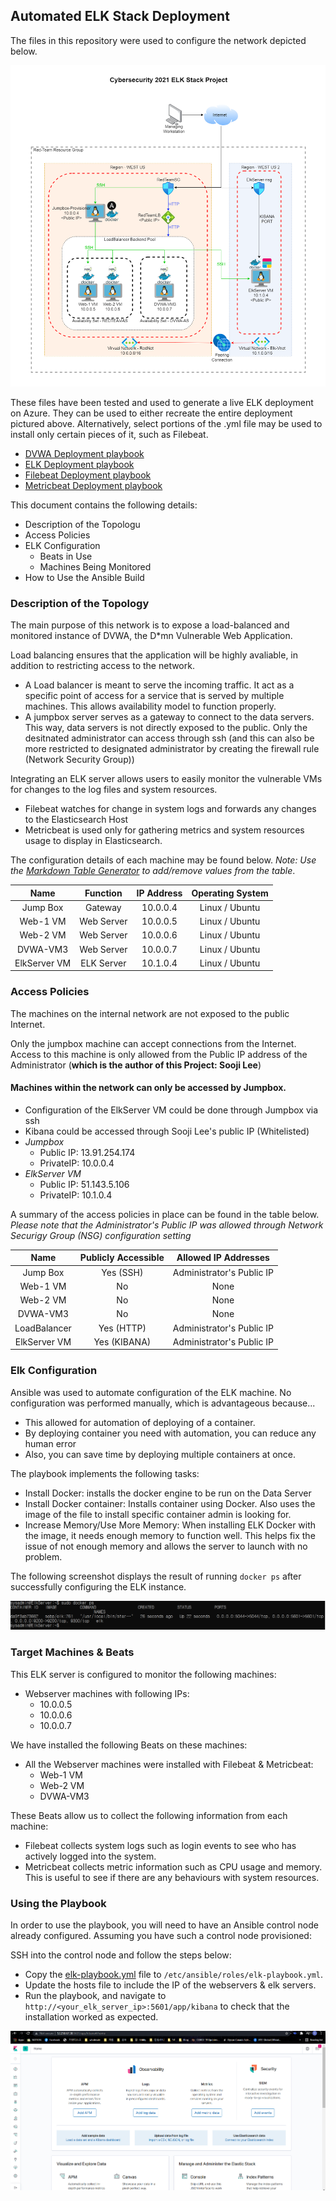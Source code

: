 ## Automated ELK Stack Deployment

The files in this repository were used to configure the network depicted below.

![Project_Diagram](Images/ProjectDiagram.png)

These files have been tested and used to generate a live ELK deployment on Azure. They can be used to either recreate the entire deployment pictured above. Alternatively, select portions of the .yml file may be used to install only certain pieces of it, such as Filebeat.

  - [DVWA Deployment playbook](Resources/dvwa-playbook.yml)
  - [ELK Deployment playbook](Resources/elk-playbook.yml)
  - [Filebeat Deployment playbook](Resources/filebeat-playbook.yml)
  - [Metricbeat Deployment playbook](Resources/metricbeat-playbook.yml)

This document contains the following details:
- Description of the Topologu
- Access Policies
- ELK Configuration
  - Beats in Use
  - Machines Being Monitored
- How to Use the Ansible Build


### Description of the Topology

The main purpose of this network is to expose a load-balanced and monitored instance of DVWA, the D*mn Vulnerable Web Application.

Load balancing ensures that the application will be highly avaliable, in addition to restricting access to the network.

- A Load balancer is meant to serve the incoming traffic. It act as a specific point of access for a service that is served by multiple machines. This allows availability model to function properly.
- A jumpbox server serves as a gateway to connect to the data servers. This way, data servers is not directly exposed to the public. Only the desitnated administrator can access through ssh (and this can also be more restricted to designated administrator by creating the firewall rule (Network Security Group))


Integrating an ELK server allows users to easily monitor the vulnerable VMs for changes to the log files and system resources.

- Filebeat watches for change in system logs and forwards any changes to the Elasticsearch Host
- Metricbeat is used only for gathering metrics and system resources usage to display in Elasticsearch.


The configuration details of each machine may be found below.
_Note: Use the [Markdown Table Generator](http://www.tablesgenerator.com/markdown_tables) to add/remove values from the table_.

| Name         | Function   | IP Address|Operating System |
|:------------:|:----------:|:---------:|:---------------:|
| Jump Box     | Gateway    | 10.0.0.4  | Linux / Ubuntu  |
| Web-1 VM     | Web Server | 10.0.0.5  | Linux / Ubuntu  |
|    Web-2 VM  | Web Server | 10.0.0.6  | Linux / Ubuntu  |
|   DVWA-VM3   | Web Server | 10.0.0.7  | Linux / Ubuntu  |
| ElkServer VM | ELK Server | 10.1.0.4  | Linux / Ubuntu  |

### Access Policies

The machines on the internal network are not exposed to the public Internet. 

Only the jumpbox machine can accept connections from the Internet. Access to this machine is only allowed from the Public IP address of the Administrator (**which is the author of this Project: Sooji Lee**)


#### Machines within the network can only be accessed by Jumpbox.
- Configuration of the ElkServer VM could be done through Jumpbox via ssh
- Kibana could be accessed through Sooji Lee's public IP (Whitelisted)
- *Jumpbox*
  - Public IP: 13.91.254.174
  - PrivateIP: 10.0.0.4
- *ElkServer VM*
  - Public IP: 51.143.5.106
  - PrivateIP: 10.1.0.4


A summary of the access policies in place can be found in the table below. </br>
*Please note that the Administrator's Public IP was allowed through Network Securigy Group (NSG) configuration setting*

| Name     | Publicly Accessible | Allowed IP Addresses |
|:--------:|:-------------------:|:--------------------:|
| Jump Box | Yes (SSH)           | Administrator's Public IP   |
| Web-1 VM |     No              |          None        |
| Web-2 VM |        No           |          None        |
| DVWA-VM3 |          No         |          None        |
| LoadBalancer |    Yes (HTTP)   |  Administrator's Public IP  |
| ElkServer VM |  Yes (KIBANA)   |  Administrator's Public IP  |


### Elk Configuration

Ansible was used to automate configuration of the ELK machine. No configuration was performed manually, which is advantageous because...
- This allowed for automation of deploying of a container.
- By deploying container you need with automation, you can reduce any human error
- Also, you can save time by deploying multiple containers at once.

The playbook implements the following tasks:
- Install Docker: installs the docker engine to be run on the Data Server
- Install Docker container: Installs container using Docker. Also uses the image of the file to install specific container admin is looking for.
- Increase Memory/Use More Memory: When installing ELK Docker with the image, it needs enough memory to function well. This helps fix the issue of not enough memory and allows the server to launch with no problem.

The following screenshot displays the result of running `docker ps` after successfully configuring the ELK instance.

![dockerps](Images/dockerps.png)

### Target Machines & Beats
This ELK server is configured to monitor the following machines:
- Webserver machines with following IPs:
  - 10.0.0.5
  - 10.0.0.6
  - 10.0.0.7

We have installed the following Beats on these machines:
- All the Webserver machines were installed with Filebeat & Metricbeat:
  - Web-1 VM
  - Web-2 VM
  - DVWA-VM3

These Beats allow us to collect the following information from each machine:
- Filebeat collects system logs such as login events to see who has actively logged into the system.
- Metricbeat collects metric information such as CPU usage and memory. This is useful to see if there are any behaviours with system resources.

### Using the Playbook
In order to use the playbook, you will need to have an Ansible control node already configured. Assuming you have such a control node provisioned: 

SSH into the control node and follow the steps below:
- Copy the [elk-playbook.yml](Resources/elk-playbook.yml) file to `/etc/ansible/roles/elk-playbook.yml`.
- Update the hosts file to include the IP of the webservers & elk servers.
- Run the playbook, and navigate to `http://<your_elk_server_ip>:5601/app/kibana` to check that the installation worked as expected.

![kibana-homepage](Images/kibana-homepage.png)